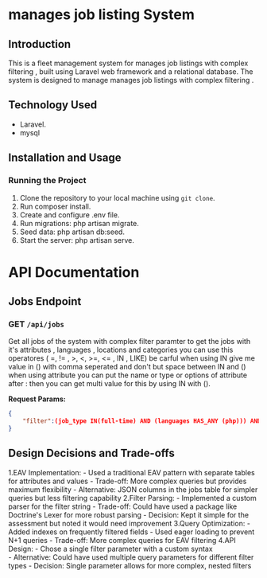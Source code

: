 # manages job listing System

## Introduction

This is a fleet management system for manages job listings with complex filtering , built using Laravel web framework and a relational database. The system is designed to manage  manages job listings with complex filtering .


## Technology Used

- Laravel.
- mysql
  
## Installation and Usage

### Running the Project

1. Clone the repository to your local machine using `git clone`.
2. Run composer install.
3. Create and configure .env file.
4. Run migrations: php artisan migrate.
5. Seed data: php artisan db:seed.
6. Start the server: php artisan serve.

# API Documentation

## Jobs Endpoint

### GET ```/api/jobs```

Get all jobs of the system with complex filter paramter to get the jobs with it's attributes , languages , locations and categories
you can use this operatores ( =, != , >, <, >=, <= , IN , LIKE)
be carful when using IN give me value in () with comma seperated and don't but space between IN and () 
when using attribute you can put the name or type or options of attribute after : then you can get multi value for this by using IN with ().

**Request Params:**

```json
{
    "filter":(job_type IN(full-time) AND (languages HAS_ANY (php))) AND (locations IS_ANY (NY)) OR attribute:years_experience<5,
}
```

## Design Decisions and Trade-offs

1.EAV Implementation:
    - Used a traditional EAV pattern with separate tables for attributes and values
    - Trade-off: More complex queries but provides maximum flexibility
    - Alternative: JSON columns in the jobs table for simpler queries but less filtering capability
2.Filter Parsing:
    - Implemented a custom parser for the filter string
    - Trade-off: Could have used a package like Doctrine's Lexer for more robust parsing
    - Decision: Kept it simple for the assessment but noted it would need improvement
3.Query Optimization:
    - Added indexes on frequently filtered fields
    - Used eager loading to prevent N+1 queries
    - Trade-off: More complex queries for EAV filtering
4.API Design:
    - Chose a single filter parameter with a custom syntax    
    - Alternative: Could have used multiple query parameters for different filter types
    - Decision: Single parameter allows for more complex, nested filters
